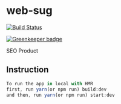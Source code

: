 # web-sug

[![Build Status](https://travis-ci.org/jlc488/web-sug.svg?branch=master)](https://travis-ci.org/jlc488/web-sug)

[![Greenkeeper badge](https://badges.greenkeeper.io/jlc488/web-sug.svg)](https://greenkeeper.io/)

SEO Product

## Instruction

```javascript
To run the app in local with HMR
first, run yarn(or npm run) build:dev
and then, run yarn(or npm run) start:dev
```
